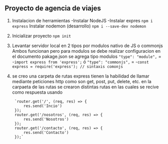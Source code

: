 ## Proyecto de agencia de viajes

1. Instalacion de herramientas 
    -Instalar NodeJS 
    -Instalar expres
        `npm i express`
    Instalar nodemon (desarrollo)
        `npm i --save-dev nodemon`

2. Inicializar proyecto 
    `npm init `
    

3. Levantar servidor local en 2 tipos por modulos nativo de JS o commonjs 
    Ambos funcionan pero para modulos se debe realizar configuracion en el documento pakage.json se agrega tipo modulos
        `"type": "module",`       =        -`import express from 'express';`
                                 ó
        `"type": "commonjs",`     =        -`const express = require('express'); // sintaxis comonjs`

4. se creo una carpeta de rutas 
    express tienen la habilidad de llamar mediante peticiones http como son get, post, put, delete, etc.
    en la carpaeta de las rutas se crearon distintas rutas en las cuales se recive como respuesta usando 
        
        `router.get('/', (req, res) => {
            res.send('Incio')
        });
        router.get('/nosotros', (req, res) => {
            res.send('Nosotros')
        });
        router.get('/contacto', (req, res) => {
            res.send('Contacto')
        });`